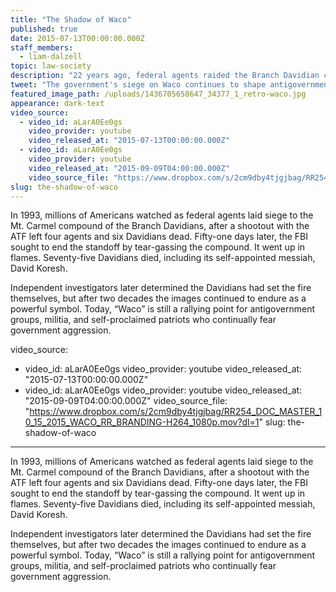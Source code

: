 ```yaml
---
title: "The Shadow of Waco"
published: true
date: 2015-07-13T00:00:00.000Z
staff_members:
  - liam-dalzell
topic: law-society
description: "22 years ago, federal agents raided the Branch Davidian compound in Waco, Texas, and generated a legacy that continues to shape antigovernment groups today."
tweet: "The government's siege on Waco continues to shape antigovernment groups today."
featured_image_path: /uploads/1436705658647_34377_1_retro-waco.jpg
appearance: dark-text
video_source:
  - video_id: aLarA0Ee0gs
    video_provider: youtube
    video_released_at: "2015-07-13T00:00:00.000Z"
  - video_id: aLarA0Ee0gs
    video_provider: youtube
    video_released_at: "2015-09-09T04:00:00.000Z"
    video_source_file: "https://www.dropbox.com/s/2cm9dby4tjgjbag/RR254_DOC_MASTER_10_15_2015_WACO_RR_BRANDING-H264_1080p.mov?dl=1"
slug: the-shadow-of-waco
---
```


In 1993, millions of Americans watched as federal agents laid siege to the Mt. Carmel compound of the Branch Davidians, after a shootout with the ATF left four agents and six Davidians dead. Fifty-one days later, the FBI sought to end the standoff by tear-gassing the compound. It went up in flames. Seventy-five Davidians died, including its self-appointed messiah, David Koresh.

Independent investigators later determined the Davidians had set the fire themselves, but after two decades the images continued to endure as a powerful symbol. Today, “Waco” is still a rallying point for antigovernment groups, militia, and self-proclaimed patriots who continually fear government aggression.

video_source:
  - video_id: aLarA0Ee0gs
    video_provider: youtube
    video_released_at: "2015-07-13T00:00:00.000Z"
  - video_id: aLarA0Ee0gs
    video_provider: youtube
    video_released_at: "2015-09-09T04:00:00.000Z"
    video_source_file: "https://www.dropbox.com/s/2cm9dby4tjgjbag/RR254_DOC_MASTER_10_15_2015_WACO_RR_BRANDING-H264_1080p.mov?dl=1"
slug: the-shadow-of-waco
---

In 1993, millions of Americans watched as federal agents laid siege to the Mt. Carmel compound of the Branch Davidians, after a shootout with the ATF left four agents and six Davidians dead. Fifty-one days later, the FBI sought to end the standoff by tear-gassing the compound. It went up in flames. Seventy-five Davidians died, including its self-appointed messiah, David Koresh.

Independent investigators later determined the Davidians had set the fire themselves, but after two decades the images continued to endure as a powerful symbol. Today, “Waco” is still a rallying point for antigovernment groups, militia, and self-proclaimed patriots who continually fear government aggression.

